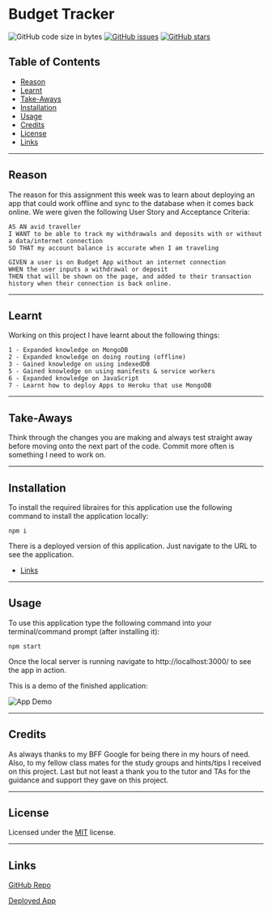 # Budget Tracker
![GitHub code size in bytes](https://img.shields.io/github/languages/code-size/jdbell123/budget-tracker)
 [![GitHub issues](https://img.shields.io/github/issues/jdbell123/budget-tracker)](https://github.com/jdbell123/budget-tracker/issues)
 [![GitHub stars](https://img.shields.io/github/stars/jdbell123/budget-tracker)](https://github.com/jdbell123/budget-tracker/stargazers)
## Table of Contents

* [Reason](#reason)
* [Learnt](#learnt)
* [Take-Aways](#Take-Aways)
* [Installation](#installation)
* [Usage](#usage)
* [Credits](#credits)
* [License](#license)
* [Links](#links)

***

## Reason

The reason for this assignment this week was to learn about deploying an app that could work offline and sync to the database when it comes back online. We were given the following User Story and Acceptance Criteria:

```
AS AN avid traveller
I WANT to be able to track my withdrawals and deposits with or without a data/internet connection
SO THAT my account balance is accurate when I am traveling
```

```
GIVEN a user is on Budget App without an internet connection
WHEN the user inputs a withdrawal or deposit
THEN that will be shown on the page, and added to their transaction history when their connection is back online.
```

---

## Learnt

Working on this project I have learnt about the following things:

    1 - Expanded knowledge on MongoDB
    2 - Expanded knowledge on doing routing (offline)
    3 - Gained knowledge on using indexedDB
    5 - Gained knowledge on using manifests & service workers
    6 - Expanded knowledge on JavaScript
    7 - Learnt how to deploy Apps to Heroku that use MongoDB

---

## Take-Aways

Think through the changes you are making and always test straight away before moving onto the next part of the code. Commit more often is something I need to work on.

---

## Installation

To install the required libraires for this application use the following command to install the application locally:

```
npm i
```

There is a deployed version of this application. Just navigate to the URL to see the application.

* [Links](#links)

---

## Usage 

To use this application type the following command into your terminal/command prompt (after installing it):

```
npm start
```

Once the local server is running navigate to http://localhost:3000/ to see the app in action.

This is a demo of the finished application:

![App Demo](./assets/images/App_Demo.gif "App Demo")

---

## Credits

As always thanks to my BFF Google for being there in my hours of need. Also, to my fellow class mates for the study groups and hints/tips I received on this project. Last but not least a thank you to the tutor and TAs for the guidance and support they gave on this project. 

---

## License


Licensed under the [MIT](./LICENSE) license.


---

## Links

[GitHub Repo](https://github.com/jdbell123/budget-tracker)

[Deployed App](https://vast-lowlands-73957.herokuapp.com/)